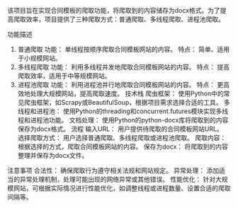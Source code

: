 该项目旨在实现合同模板的爬取功能，将爬取到的内容储存为docx格式。为了提高爬取效率，项目提供了三种爬取方式：普通爬取、多线程爬取、进程池爬取。

功能描述
1. 普通爬取
功能： 单线程按顺序爬取合同模板网站的内容。
特点： 简单、适用于小规模网站。
2. 多线程爬取
功能： 利用多线程并发地爬取合同模板网站的内容。
特点： 提高爬取效率，适用于中等规模网站。
3. 进程池爬取
功能： 利用进程池并行地爬取合同模板网站的内容。
特点： 更高效地处理大规模网站，提高爬取速度。
技术栈
爬虫框架： 使用Python中的常见爬虫框架，如Scrapy或BeautifulSoup，根据项目需求选择合适的工具。
多线程和进程池： 使用Python的threading和concurrent.futures模块实现多线程和进程池功能。
文档处理： 使用Python的python-docx库将爬取到的内容保存为docx格式。
流程
输入URL： 用户提供待爬取的合同模板网站URL。
选择爬取方式： 用户选择普通爬取、多线程爬取或进程池爬取。
爬取内容： 根据选择的方式，爬取合同模板网站的内容。
保存为docx： 将爬取到的内容整理并保存为docx文件。

注意事项
合法性： 确保爬取行为遵守相关法规和网站规定。
异常处理： 添加适当的异常处理机制，处理可能出现的网络异常或其他错误。
性能优化： 针对大规模网站，可根据实际情况进行性能优化，如调整线程或进程数量、设置合适的爬取间隔等。
